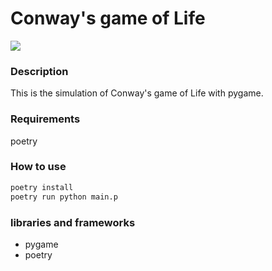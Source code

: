 # Conway's game of Life

![](https://imgur.com/a/KjHVQAR)

### Description
This is the simulation of Conway's game of Life with pygame.

### Requirements
poetry

### How to use
```bash
poetry install
poetry run python main.p
```

### libraries and frameworks
* pygame
* poetry